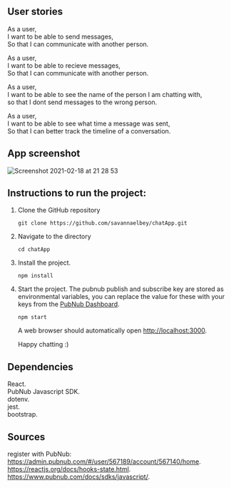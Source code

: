 ## User stories 


As a user,  
I want to be able to send messages,  
So that I can communicate with another person.  
  
As a user,  
I want to be able to recieve messages,  
So that I can communicate with another person.  
  
As a user,  
I want to be able to see the name of the person I am chatting with,  
so that I dont send messages to the wrong person.  
  
As a user,  
I want to be able to see what time a message was sent,  
So that I can better track the timeline of a conversation.  



## App screenshot

![Screenshot 2021-02-18 at 21 28 53](https://user-images.githubusercontent.com/71889577/108423859-4ebdf280-7230-11eb-92d7-a1a521fd1817.png)


  
## Instructions to run the project:

1. Clone the GitHub repository

    ```
    git clone https://github.com/savannaelbey/chatApp.git
    ```

1. Navigate to the directory

    ```
    cd chatApp
    ```
    
1. Install the project.

    ```
    npm install
    ```

1. Start the project. The pubnub publish and subscribe key are stored as environmental variables, you can replace the value for these with your keys from the [PubNub Dashboard](https://dashboard.pubnub.com/).

    ```
    npm start
    ```

    A web browser should automatically open [http://localhost:3000](http://localhost:3000).
    
    Happy chatting :)


## Dependencies

React.  
PubNub Javascript SDK.    
dotenv.  
jest.  
bootstrap.  


## Sources

register with PubNub: https://admin.pubnub.com/#/user/567189/account/567140/home.   
https://reactjs.org/docs/hooks-state.html.  
https://www.pubnub.com/docs/sdks/javascript/. 


